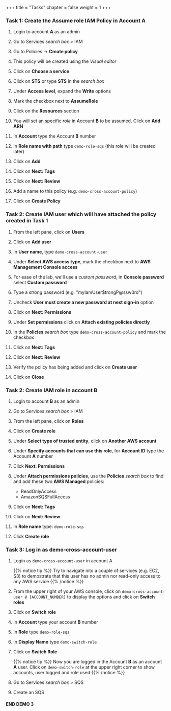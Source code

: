 +++ 
title = "Tasks" 
chapter = false 
weight = 1 
+++

### Task 1: Create the Assume role IAM Policy in Account A

1. Login to account **A** as an admin

1. Go to Services *search box* > IAM

1. Go to Policies -> **Create policy**

1. This policy will be created using the *Visual editor*

1. Click on **Choose a service**

1. Click on **STS** or type **STS** in the *search box*

1. Under **Access level**, expand the **Write** options

1. Mark the checkbox next to **AssumeRole**

1. Click on the **Resources** section

1. You will set an specific *role* in Account **B** to be assumed. Click on **Add ARN**

1. In **Account** type the Account **B** number

1. In **Role name with path** type `demo-role-sqs` (this role will be created later)

1. Click on **Add**

1. Click on **Next: Tags**

1. Click on **Next: Review**

1. Add a name to this policy (e.g. `demo-cross-account-policy`)

1. Click on **Create Policy**

### Task 2: Create IAM user which will have attached the policy created in Task 1

1. From the left pane, click on **Users**

1. Click on **Add user**

1. In **User name**, type `demo-cross-account-user`

1. Under **Select AWS access type**, mark the checkbox next to **AWS Management Console access**

1. For ease of the lab, we'll use a *custom password*, in **Console password** select **Custom password**

1. Type a *strong* password (e.g. "myIamUser$trongP@ssw0rd")

1. Uncheck **User must create a new password at next sign-in** option

1. Click on **Next: Permissions**

1. Under **Set permissions** click on **Attach existing policies directly**

1. In the **Policies** *search box* type `demo-cross-account-policy` and mark the checkbox

1. Click on **Next: Tags**

1. Click on **Next: Review**

1. Verify the policy has being added and click on **Create user**

1. Click on **Close**

### Task 2: Create IAM role in account B

1. Login to account **B** as an admin

1. Go to Services *search box* > IAM

1. From the left pane, click on **Roles**

1. Click on **Create role**

1. Under **Select type of trusted entity**, click on **Another AWS account**

1. Under **Specify accounts that can use this role**, for **Account ID** type the Account **A** number

1. Click **Next: Permissions**

1. Under **Attach permissions policies**, use the **Policies** *search box* to find and add these two **AWS Managed** policies:

	* ReadOnlyAccess 
	* AmazonSQSFullAccess

1. Click on **Next: Tags**

1. Click on **Next: Review**

1. In **Role name** type: `demo-role-sqs`

1. Click **Create role**

### Task 3: Log in as demo-cross-account-user

1. Login as `demo-cross-account-user` in account A

	{{% notice tip %}}
Try to navigate into a couple of services (e.g. EC2, S3) to demostrate that this user has no admin nor read-only access to any AWS service
{{% /notice %}}

1. From the upper right of your AWS console, click on `demo-cross-account-user @ [ACCOUNT_NUMBER]` to display the options and click on **Switch roles**

1. Click on **Switch role**

1. In **Account** type your account **B** number

1. In **Role** type `demo-role-sqs`

1. In **Display Name** type `demo-switch-role`

1. Click on **Switch Role**

	{{% notice tip %}}
Now you are logged in the Account **B** as an account **A** user. Click on `demo-switch-role` at the upper right corner to show accounts, user logged and role used
{{% /notice %}}

1. Go to Services *search box* > SQS

1. Create an SQS

#### END DEMO 3